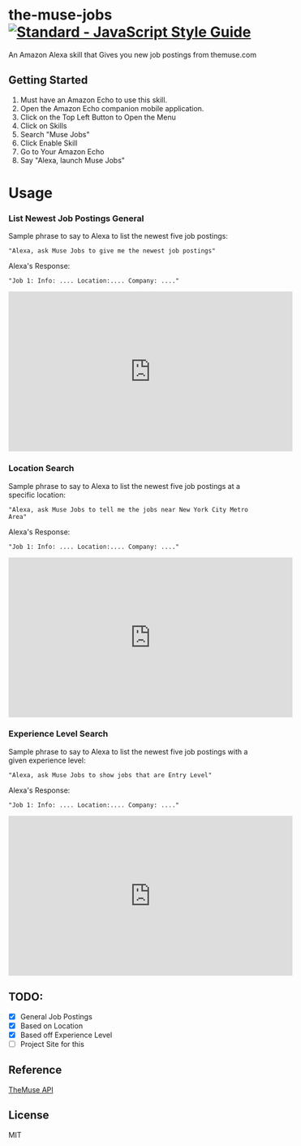 # the-muse-jobs   [![Standard - JavaScript Style Guide](https://cdn.rawgit.com/feross/standard/master/badge.svg)](https://github.com/feross/standard     )

An Amazon Alexa skill that Gives you new job postings from themuse.com

## Getting Started
1. Must have an Amazon Echo to use this skill.  
2. Open the Amazon Echo companion mobile application.
3. Click on the Top Left Button to Open the Menu
4. Click on Skills
5. Search "Muse Jobs"
6. Click Enable Skill
7. Go to Your Amazon Echo
8. Say "Alexa, launch Muse Jobs"

# Usage

### List Newest Job Postings General

Sample phrase to say to Alexa to list the newest five job postings:

` "Alexa, ask Muse Jobs to give me the newest job postings" `

Alexa's Response:

`"Job 1: Info: .... Location:.... Company: ...."`

<iframe width="560" height="315" src="https://www.youtube.com/embed/cl_VoAN27ps" frameborder="0" allowfullscreen></iframe>

### Location Search

Sample phrase to say to Alexa to list the newest five job postings at a specific location:

` "Alexa, ask Muse Jobs to tell me the jobs near New York City Metro Area" `

Alexa's Response:

`"Job 1: Info: .... Location:.... Company: ...."`

<iframe width="560" height="315" src="https://www.youtube.com/embed/Afxe2Wsnajg" frameborder="0" allowfullscreen></iframe>

### Experience Level Search

Sample phrase to say to Alexa to list the newest five job postings with a given experience level:

` "Alexa, ask Muse Jobs to show jobs that are Entry Level" `

Alexa's Response:

`"Job 1: Info: .... Location:.... Company: ...."`

<iframe width="560" height="315" src="https://www.youtube.com/embed/5LuHBbDgksE" frameborder="0" allowfullscreen></iframe>

## TODO:

- [x] General Job Postings
- [X] Based on Location
- [X] Based off Experience Level
- [ ] Project Site for this

## Reference

[TheMuse API](https://www.themuse.com/developers/api/v2)

## License

MIT 
